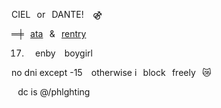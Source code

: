   CIEL⠀or⠀DANTE!⠀ ⚣⠀
 
 ═╪⠀[ata](https://gardenia.atabook.org)⠀&⠀[rentry](https://rentry.co/angst)

 17. ⠀ enby ⠀boygirl⠀

 no dni except -15⠀
otherwise
i⠀block⠀freely⠀😿
 
⠀dc is @/phlghting
